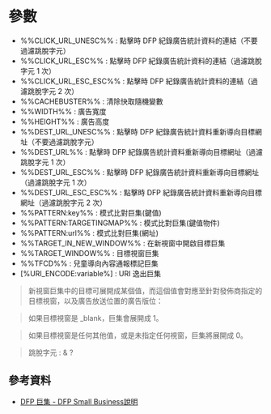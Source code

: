 # 參數

* %%CLICK_URL_UNESC%% : 點擊時 DFP 紀錄廣告統計資料的連結（不要過濾跳脫字元）
* %%CLICK_URL_ESC%% : 點擊時 DFP 紀錄廣告統計資料的連結（過濾跳脫字元 1 次）
* %%CLICK_URL_ESC_ESC%% : 點擊時 DFP 紀錄廣告統計資料的連結（過濾跳脫字元 2 次）
* %%CACHEBUSTER%% : 清除快取隨機變數
* %%WIDTH%% : 廣告寬度
* %%HEIGHT%% : 廣告高度
* %%DEST_URL_UNESC%% : 點擊時 DFP 紀錄廣告統計資料重新導向目標網址（不要過濾跳脫字元）
* %%DEST_URL%% : 點擊時 DFP 紀錄廣告統計資料重新導向目標網址（過濾跳脫字元 1 次）
* %%DEST_URL_ESC%% : 點擊時 DFP 紀錄廣告統計資料重新導向目標網址（過濾跳脫字元 1 次）
* %%DEST_URL_ESC_ESC%% : 點擊時 DFP 紀錄廣告統計資料重新導向目標網址（過濾跳脫字元 2 次）
* %%PATTERN:key%% : 模式比對巨集(鍵值)
* %%PATTERN:TARGETINGMAP%% : 模式比對巨集(鍵值物件)
* %%PATTERN:url%% : 模式比對巨集(網址)
* %%TARGET_IN_NEW_WINDOW%% : 在新視窗中開啟目標巨集
* %%TARGET_WINDOW%% : 目標視窗巨集
* %%TFCD%% : 兒童導向內容通報標記巨集
* [%URI_ENCODE:variable%] : URI 逸出巨集

> 新視窗巨集中的目標可展開成某個值，而這個值會對應至針對發佈商指定的目標視窗，以及廣告放送位置的廣告版位：

> 如果目標視窗是 _blank，巨集會展開成 1。

> 如果目標視窗是任何其他值，或是未指定任何視窗，巨集將展開成 0。


> 跳脫字元 : & ?


## 參考資料
* [DFP 巨集 - DFP Small Business說明](https://support.google.com/dfp_sb/answer/2376981?hl=zh-Hant)